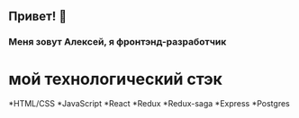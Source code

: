 ## Привет! 👋

### Меня зовут Алексей, я фронтэнд-разработчик

# мой технологический стэк
*HTML/CSS
*JavaScript
*React
*Redux
*Redux-saga
*Express
*Postgres
<!--
**GarkunAlexei/GarkunAlexei** is a ✨ _special_ ✨ repository because its `README.md` (this file) appears on your GitHub profile.

Here are some ideas to get you started:

- 🔭 I’m currently working on ...
- 🌱 I’m currently learning ...
- 👯 I’m looking to collaborate on ...
- 🤔 I’m looking for help with ...
- 💬 Ask me about ...
- 📫 How to reach me: ...
- 😄 Pronouns: ...
- ⚡ Fun fact: ...
-->
